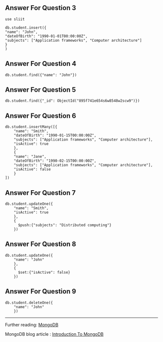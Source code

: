 ## Answer For Question 3

```
use sliit

db.student.insert({
"name": "John",
"dateOfBirth": "1990-01-01T00:00:00Z",
"subjects": ["Application frameworks", "Computer architecture"]
}
)
```
## Answer For Question 4
```db.student.find({"name": "John"})```

## Answer For Question 5
```db.student.find({"_id": ObjectId("895f741e654s6w8548w2scw9")})```

## Answer For Question 6

```
db.student.insertMany([{
    "name": "Smith",
    "dateOfBirth": "1990-01-15T00:00:00Z",
    "subjects": ["Application frameworks", "Computer architecture"],
    "isActive": true
    },
    {
    "name": "Jane",
    "dateOfBirth": "1990-02-15T00:00:00Z",
    "subjects": ["Application frameworks", "Computer architecture"],
    "isActive": false
    }
])
```

## Answer For Question 7

```
db.student.updateOne({
    "name": "Smith",
    "isActive": true
    },
    {
      $push:{"subjects": "Distributed computing"}
    })
```
## Answer For Question 8
```
db.student.updateOne({
    "name": "John"
    },
    {
      $set:{"isActive": false}
    })
```

## Answer For Question 9

```
db.student.deleteOne({
    "name": "John"
    })
```

---
Further reading: [MongoDB](https://www.mongodb.com/docs/manual/tutorial/getting-started/)

MongoDB blog article : [Introduction To MongoDB](https://wimukthiyasith.medium.com/introduction-to-mongodb-9627b6af985d)